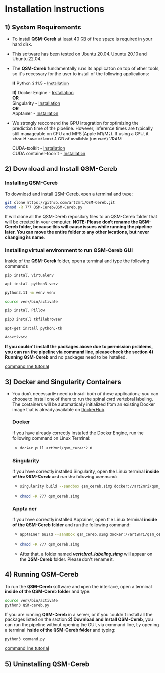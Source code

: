 # Installation Instructions

## 1) System Requirements  

- To install **QSM-Cereb** at least 40 GB of free space is required in your hard disk.    

- This software has been tested on Ubuntu 20.04, Ubuntu 20.10 and Ubuntu 22.04.

- The **QSM-Cereb** fundamentally runs its application on top of other tools, so it's necessary for the user to install of the following applications:
  
  **I)** Python 3.11.5 - [Installation](https://www.python.org/downloads/)
  
  **II)** Docker Engine - [Installation](https://docs.docker.com/engine/install/ubuntu/)  
   **OR**  
  Singularity - [Installation](https://github.com/apptainer/singularity/blob/master/INSTALL.md)  
   **OR**  
  Apptainer - [Installation](https://apptainer.org/docs/user/latest/quick_start.html#quick-installation)  

- We strongly reccomend the GPU integration for optimizing the prediction time of the pipeline. However, inference times are typically still manageable on CPU and MPS (Apple M1/M2). If using a GPU, it should have at least 4 GB of available (unused) VRAM.    
  
  CUDA-toolkit - [Installation](https://developer.nvidia.com/cuda-toolkit-archive)  
  CUDA container-toolkit - [Installation](https://docs.nvidia.com/datacenter/cloud-native/container-toolkit/latest/install-guide.html)

## 2) Download and Install QSM-Cereb 

### Installing QSM-Cereb

To download and install QSM-Cereb, open a terminal and type:  
  
```bash
git clone https://github.com/art2mri/QSM-Cereb.git  
chmod -R 777 QSM-Cereb/QSM-Cereb.py
```   
 
 It will clone all the QSM-Cereb repository files to an QSM-Cereb folder that will be created in your computer. **NOTE: Please don't rename the QSM-Cereb folder, because this will cause issues while running the pipeline later. You can move the entire folder to any other locations, but never changing its name**.

 ### Installing virtual environment to run QSM-Cereb GUI 

 Inside of the **QSM-Cereb** folder, open a terminal and type the following commands:  

 ```bash
pip install virtualenv
```
 ```bash
apt install python3-venv
```
 ```bash
python3.11 -m venv venv
```
 ```bash
source venv/bin/activate
```
 ```bash
pip install Pillow
```
 ```bash
pip3 install tkfilebrowser
```
 ```bash
apt-get install python3-tk
```
 ```bash
deactivate
```

**If you couldn't install the packages above due to permission problems, you can run the pipeline via command line, please check the section 4) Running QSM-Cereb** and no packages need to be installed.  

[command line tutorial](/command%20line%20TUTORIAL.md)  

## 3) Docker and Singularity Containers  

- You don't necessarily need to install both of these applications; you can choose to install one of them to run the spinal cord vertebral labeling. The containers will be automatically initialized from an existing Docker image that is already available on [DockerHub](https://hub.docker.com/repository/docker/art2mri/vertebral_labeling/general).

  ### Docker
  
  If you have already correctly installed the Docker Engine, run the following command on Linux Terminal:
   - ```bash
     docker pull art2mri/qsm_cereb:2.0
     ```
     
  ### Singularity

  If you have correctly installed Singularity, open the Linux terminal **inside of the QSM-Cereb** and run the following command:
  - ```bash
    singularity build --sandbox qsm_cereb.simg docker://art2mri/qsm_cereb:2.0
    ```
  - ```bash
    chmod -R 777 qsm_cereb.simg
    ```

  ### Apptainer

  If you have correctly installed Apptainer, open the Linux terminal **inside of the QSM-Cereb folder** and run the following command:
  - ```bash
    apptainer build --sandbox qsm_cereb.simg docker://art2mri/qsm_cereb:2.0
    ```
  - ```bash
    chmod -R 777 qsm_cereb.simg
    ```  
  - After that, a folder named ***vertebral_labeling.simg*** will appear on the **QSM-Cereb** folder. Please don't rename it.  
  

## 4) Running QSM-Cereb  

To run the **QSM-Cereb** software and open the interface, open a terminal **inside of the QSM-Cereb folder** and type:  

 ```bash
source venv/bin/activate  
python3 QSM-cereb.py
```
If you are running **QSM-Cereb** in a server, or if you couldn`t install all the packages listed on the section **2) Download and Install QSM-Cereb**, you can run the pipeline without opening the GUI, via command line, by opening a terminal **inside of the QSM-Cereb folder** and typing:  

 ```bash 
python3 command.py  
```  
[command line tutorial](/command%20line%20TUTORIAL.md)  
 
## 5) Uninstalling QSM-Cereb     
 
